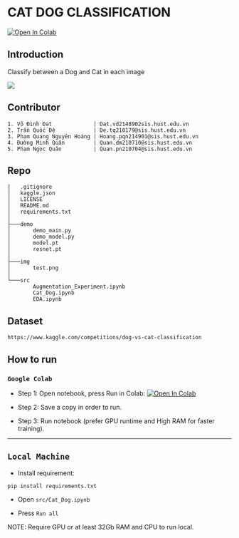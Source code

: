 # CAT DOG CLASSIFICATION
<a href="https://colab.research.google.com/github/datvodinh10/Cat-Dog-Classification/blob/main/Cat_Dog.ipynb" target="_parent"><img src="https://colab.research.google.com/assets/colab-badge.svg" alt="Open In Colab"/></a>
## Introduction
Classify between a Dog and Cat in each image
<!-- ![image](https://github.com/datvodinh10/Cat-Dog-Classification/assets/90944231/ed6b85fc-706a-4275-bb52-a57810f46a7d) -->
![](img/test.png)

## Contributor
```
1. Võ Đình Đạt             | Dat.vd2148902sis.hust.edu.vn
2. Trần Quốc Đệ            | De.tq210179@sis.hust.edu.vn
3. Phạm Quang Nguyên Hoàng | Hoang.pqn214901@sis.hust.edu.vn
4. Đường Minh Quân         | Quan.dm210710@sis.hust.edu.vn
5. Phạm Ngọc Quân          | Quan.pn210704@sis.hust.edu.vn

```

## Repo
```
|   .gitignore
│   kaggle.json
│   LICENSE
│   README.md
│   requirements.txt
│
├───demo
│       demo_main.py
│       demo_model.py
│       model.pt
│       resnet.pt
│
├───img
│       test.png
│
└───src
        Augmentation_Experiment.ipynb
        Cat_Dog.ipynb
        EDA.ipynb
```

## Dataset
```
https://www.kaggle.com/competitions/dog-vs-cat-classification
```

## How to run
### `Google Colab`
- Step 1: Open notebook, press Run in Colab:
<a href="https://colab.research.google.com/github/datvodinh10/Cat-Dog-Classification/blob/main/Cat_Dog.ipynb" target="_parent"><img src="https://colab.research.google.com/assets/colab-badge.svg" alt="Open In Colab"/></a>

- Step 2: Save a copy in order to run.

- Step 3: Run notebook (prefer GPU runtime and High RAM for faster training).

---

## `Local Machine`
- Install requirement:
```
pip install requirements.txt
```

- Open `src/Cat_Dog.ipynb`

- Press `Run all`

NOTE: Require GPU or at least 32Gb RAM and CPU to run local.



